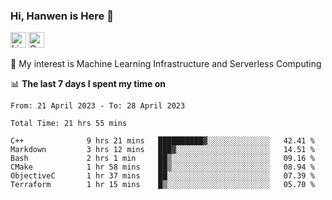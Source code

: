 ### Hi, Hanwen is Here 👋
<p>
	<a href="https://www.linkedin.com/in/liu-hanwen/"><img src="https://img.shields.io/badge/@hanwen-0A66C2?style=flat&logo=LinkedIn&logoColor=white" alt="Linkedin"  height="25px"/></a> 
	<a href="https://scholar.google.com/citations?user=HDF0su0AAAAJ"><img src="https://img.shields.io/badge/scholar-4385FE.svg?&style=plastic&logo=google-scholar&logoColor=white" alt="Google Scholar" height="25px"> </a>
</p>
🌱 My interest is Machine Learning Infrastructure and Serverless Computing

📊 **The last 7 days I spent my time on** 
<!--START_SECTION:waka-->

```text
From: 21 April 2023 - To: 28 April 2023

Total Time: 21 hrs 55 mins

C++              9 hrs 21 mins   ██████████▓░░░░░░░░░░░░░░   42.41 %
Markdown         3 hrs 12 mins   ███▓░░░░░░░░░░░░░░░░░░░░░   14.51 %
Bash             2 hrs 1 min     ██▒░░░░░░░░░░░░░░░░░░░░░░   09.16 %
CMake            1 hr 58 mins    ██▒░░░░░░░░░░░░░░░░░░░░░░   08.94 %
ObjectiveC       1 hr 37 mins    ██░░░░░░░░░░░░░░░░░░░░░░░   07.39 %
Terraform        1 hr 15 mins    █▒░░░░░░░░░░░░░░░░░░░░░░░   05.70 %
```

<!--END_SECTION:waka-->


<!--
**david990917/david990917** is a ✨ _special_ ✨ repository because its `README.md` (this file) appears on your GitHub profile.

Here are some ideas to get you started:

- 🔭 I’m currently working on ...
- 🌱 I’m currently learning ...
- 👯 I’m looking to collaborate on ...
- 🤔 I’m looking for help with ...
- 💬 Ask me about ...
- 📫 How to reach me: ...
- 😄 Pronouns: ...
- ⚡ Fun fact: ...
-->
